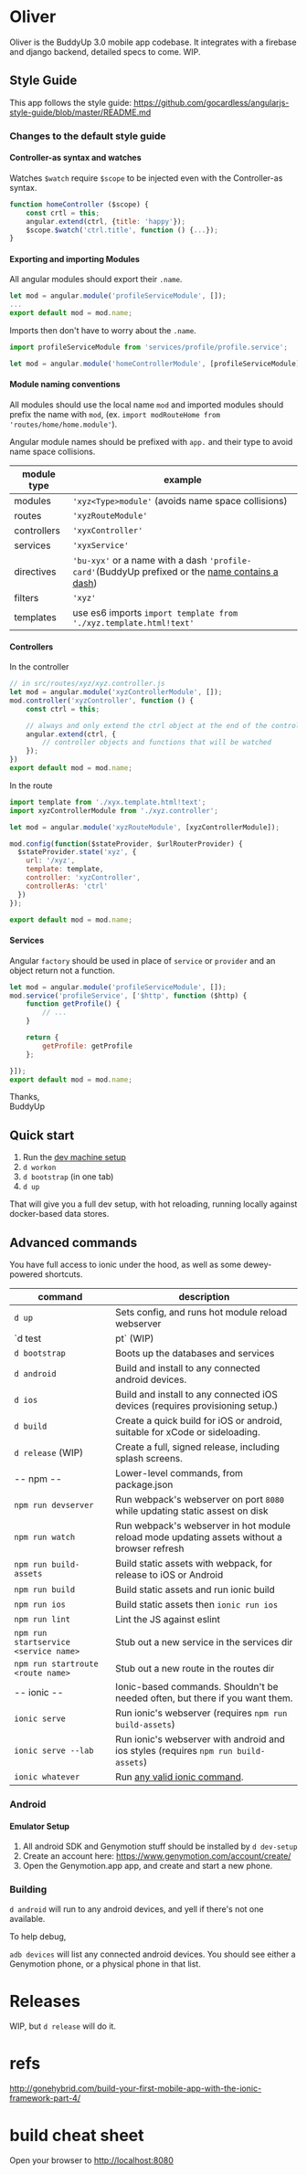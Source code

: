 # Oliver

Oliver is the BuddyUp 3.0 mobile app codebase.   It integrates with a firebase and django backend, detailed specs to come.  WIP.


## Style Guide

This app follows the style guide: https://github.com/gocardless/angularjs-style-guide/blob/master/README.md

### Changes to the default style guide

#### Controller-as syntax and watches
Watches `$watch` require `$scope` to be injected even with the Controller-as syntax.

```js
function homeController ($scope) {
    const crtl = this;
    angular.extend(ctrl, {title: 'happy'});
    $scope.$watch('ctrl.title', function () {...});
}
```

#### Exporting and importing Modules
All angular modules should export their `.name`.

```js
let mod = angular.module('profileServiceModule', []);
...
export default mod = mod.name;
```

Imports then don't have to worry about the `.name`.

```js
import profileServiceModule from 'services/profile/profile.service';

let mod = angular.module('homeControllerModule', [profileServiceModule])
```

#### Module naming conventions 
All modules should use the local name `mod` and imported modules should prefix the name with `mod`, (ex. `import modRouteHome from 'routes/home/home.module'`).

Angular module names should be prefixed with `app.` and their type to avoid name space collisions. 

| module type | example |
| ---- | ---- |
| modules | `'xyz<Type>module'` (avoids name space collisions)|
| routes | `'xyzRouteModule'` |
| controllers| `'xyxController'` |
| services | `'xyxService'` |
| directives | `'bu-xyx'` or a name with a dash `'profile-card'`(BuddyUp prefixed or the [name contains a dash](https://github.com/gocardless/angularjs-style-guide/blob/master/README.md#directives)) |
| filters | `'xyz'` |
| templates | use es6 imports `import template from './xyz.template.html!text'` |

#### Controllers
In the controller
```js
// in src/routes/xyz/xyz.controller.js
let mod = angular.module('xyzControllerModule', []);
mod.controller('xyzController', function () {
    const ctrl = this;

    // always and only extend the ctrl object at the end of the controller
    angular.extend(ctrl, {
        // controller objects and functions that will be watched
    });
})
export default mod = mod.name;
```

In the route
```js
import template from './xyx.template.html!text';
import xyzControllerModule from './xyz.controller';

let mod = angular.module('xyzRouteModule', [xyzControllerModule]);

mod.config(function($stateProvider, $urlRouterProvider) {
  $stateProvider.state('xyz', {
    url: '/xyz',
    template: template,
    controller: 'xyzController',
    controllerAs: 'ctrl'
  })
});

export default mod = mod.name;
```

#### Services
Angular `factory` should be used in place of `service` or `provider` and an object return not a function. 

```js
let mod = angular.module('profileServiceModule', []);
mod.service('profileService', ['$http', function ($http) {
    function getProfile() {
        // ...
    }

    return {
        getProfile: getProfile
    };

}]);
export default mod = mod.name;
```

Thanks,  
BuddyUp

## Quick start

1. Run the [dev machine setup](https://github.com/buddyup/dev-setup)
2. `d workon`
3. `d bootstrap` (in one tab)
4. `d up`

That will give you a full dev setup, with hot reloading, running locally against docker-based data stores.


## Advanced commands

You have full access to ionic under the hood, as well as some dewey-powered shortcuts.


| command | description | 
| ---- | ----- |
| `d up` | Sets config, and runs hot module reload webserver |
| `d test | pt` (WIP) | Runs the full test suite, using polytester |
| `d bootstrap` | Boots up the databases and services |
| `d android` | Build and install to any connected android devices. |
| `d ios` | Build and install to any connected iOS devices (requires provisioning setup.) |
| `d build` | Create a quick build for iOS or android, suitable for xCode or sideloading. |
| `d release` (WIP) | Create a full, signed release, including splash screens. |
| -- npm -- | Lower-level commands, from package.json |
| `npm run devserver` | Run webpack's webserver on port `8080` while updating static assest on disk |
| `npm run watch` | Run webpack's webserver in hot module reload mode updating assets without a browser refresh |
| `npm run build-assets` | Build static assets with webpack, for release to iOS or Android |
| `npm run build` | Build static assets and run ionic build |
| `npm run ios` | Build static assets then `ionic run ios`  |
| `npm run lint` | Lint the JS against eslint |
| `npm run startservice <service name>` | Stub out a new service in the services dir |
| `npm run startroute <route name>` | Stub out a new route in the routes dir |
| -- ionic -- | Ionic-based commands.  Shouldn't be needed often, but there if you want them.
| `ionic serve` | Run ionic's webserver (requires `npm run build-assets`) |
| `ionic serve --lab` | Run ionic's webserver with android and ios styles (requires `npm run build-assets`) |
| `ionic whatever` | Run [any valid ionic command](http://ionicframework.com/docs/cli/). |


### Android

#### Emulator Setup


1. All android SDK and Genymotion stuff should be installed by `d dev-setup`
2. Create an account here: https://www.genymotion.com/account/create/
3. Open the Genymotion.app app, and create and start a new phone.

### Building

`d android` will run to any android devices, and yell if there's not one available.


To help debug, 

`adb devices` will list any connected android devices.  You should see either a Genymotion phone, or a physical phone in that list.

# Releases

WIP, but `d release` will do it.



# refs

http://gonehybrid.com/build-your-first-mobile-app-with-the-ionic-framework-part-4/


# build cheat sheet

Open your browser to [http://localhost:8080](http://localhost:8080)
